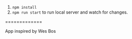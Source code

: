 1. `npm install`
2. `npm run start` to run local server and watch for changes.

=============

App inspired by Wes Bos